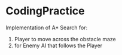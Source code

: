 # CodingPractice

Implementation of A* Search for:
1) Player to move across the obstacle maze
2) for Enemy AI that follows the Player
